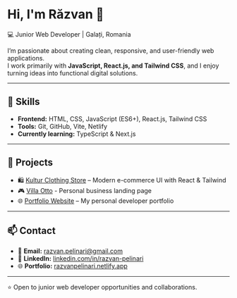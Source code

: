 # Hi, I'm Răzvan 👋  

💻 Junior Web Developer | Galați, Romania  

I’m passionate about creating clean, responsive, and user-friendly web applications.  
I work primarily with **JavaScript, React.js, and Tailwind CSS**, and I enjoy turning ideas into functional digital solutions.  

---

## 🔧 Skills
- **Frontend:** HTML, CSS, JavaScript (ES6+), React.js, Tailwind CSS  
- **Tools:** Git, GitHub, Vite, Netlify  
- **Currently learning:** TypeScript & Next.js  

---

## 📂 Projects
- 🛍️ [Kultur Clothing Store](https://kulturclothing.netlify.app) – Modern e-commerce UI with React & Tailwind  
- 🎮 [Villa Otto](https://villaotto.netlify.app) - Personal business landing page
- 🌐 [Portfolio Website](https://razvanpelinari.netlify.app) – My personal developer portfolio  

---

## 📫 Contact
- 📧 **Email:** razvan.pelinari@gmail.com  
- 💼 **LinkedIn:** [linkedin.com/in/razvan-pelinari](https://www.linkedin.com/in/razvan-pelinari-454445381/)  
- 🌐 **Portfolio:** [razvanpelinari.netlify.app](https://razvanpelinari.netlify.app)  

---

⭐️ Open to junior web developer opportunities and collaborations.  
